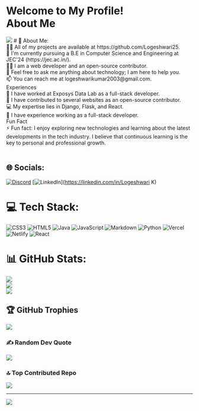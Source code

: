 # Welcome to My Profile!<br>About Me

<img src="https://camo.githubusercontent.com/0f2df9c6430300192232520a10bc3f09066cee3c6f1205da8490ac2b1d69d9e5/68747470733a2f2f6d69722d73332d63646e2d63662e626568616e63652e6e65742f70726f6a6563745f6d6f64756c65732f646973702f3630313031343131363737303437352e363036386265666634363430612e676966">
# 💫 About Me:
<br>👨‍💻 All of my projects are available at https://github.com/Logeshwari25.<br>🏫 I'm currently pursuing a B.E in Computer Science and Engineering at JEC'24 (https://jec.ac.in/).<br>👨‍💼 I am a web developer and an open-source contributor. <br>💬 Feel free to ask me anything about technology; I am here to help you.<br>📫 You can reach me at logeshwarikumar2003@gmail.com.<br>Experiences<br>📄 I have worked at Exposys Data Lab as a full-stack developer.<br>🔧 I have contributed to several websites as an open-source contributor.<br>💻 My expertise lies in Django, Flask, and React.<br>💼 I have experience working as a full-stack developer.<br>Fun Fact<br>⚡ Fun fact: I enjoy exploring new technologies and learning about the latest developments in the tech industry. I believe that continuous learning is the key to personal and professional growth.<br><br>


## 🌐 Socials:
[![Discord](https://img.shields.io/badge/Discord-%237289DA.svg?logo=discord&logoColor=white)](https://discord.gg/logeshwari#0924) [![LinkedIn](https://img.shields.io/badge/LinkedIn-%230077B5.svg?logo=linkedin&logoColor=white)](https://linkedin.com/in/Logeshwari K) 

# 💻 Tech Stack:
![CSS3](https://img.shields.io/badge/css3-%231572B6.svg?style=for-the-badge&logo=css3&logoColor=white) ![HTML5](https://img.shields.io/badge/html5-%23E34F26.svg?style=for-the-badge&logo=html5&logoColor=white) ![Java](https://img.shields.io/badge/java-%23ED8B00.svg?style=for-the-badge&logo=java&logoColor=white) ![JavaScript](https://img.shields.io/badge/javascript-%23323330.svg?style=for-the-badge&logo=javascript&logoColor=%23F7DF1E) ![Markdown](https://img.shields.io/badge/markdown-%23000000.svg?style=for-the-badge&logo=markdown&logoColor=white) ![Python](https://img.shields.io/badge/python-3670A0?style=for-the-badge&logo=python&logoColor=ffdd54) ![Vercel](https://img.shields.io/badge/vercel-%23000000.svg?style=for-the-badge&logo=vercel&logoColor=white) ![Netlify](https://img.shields.io/badge/netlify-%23000000.svg?style=for-the-badge&logo=netlify&logoColor=#00C7B7) ![React](https://img.shields.io/badge/react-%2320232a.svg?style=for-the-badge&logo=react&logoColor=%2361DAFB)
# 📊 GitHub Stats:
![](https://github-readme-stats.vercel.app/api?username=Logeshwari25&theme=dark&hide_border=false&include_all_commits=true&count_private=false)<br/>
![](https://github-readme-streak-stats.herokuapp.com/?user=Logeshwari25&theme=dark&hide_border=false)<br/>
![](https://github-readme-stats.vercel.app/api/top-langs/?username=Logeshwari25&theme=dark&hide_border=false&include_all_commits=true&count_private=false&layout=compact)

## 🏆 GitHub Trophies
![](https://github-profile-trophy.vercel.app/?username=Logeshwari25&theme=radical&no-frame=false&no-bg=true&margin-w=4)

### ✍️ Random Dev Quote
![](https://quotes-github-readme.vercel.app/api?type=horizontal&theme=radical)

### 🔝 Top Contributed Repo
![](https://github-contributor-stats.vercel.app/api?username=Logeshwari25&limit=5&theme=dark&combine_all_yearly_contributions=true)

---
[![](https://visitcount.itsvg.in/api?id=Logeshwari25&icon=0&color=0)](https://visitcount.itsvg.in)

<!-- Proudly created with GPRM ( https://gprm.itsvg.in ) -->
